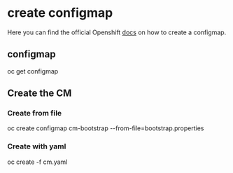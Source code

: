 # create configmap

Here you can find the official Openshift [docs](https://docs.openshift.com/container-platform/4.5/builds/builds-configmaps.html) on how to create a configmap.

## configmap

oc get configmap

## Create the CM

### Create from file

oc create configmap cm-bootstrap --from-file=bootstrap.properties

### Create with yaml

oc create -f cm.yaml
